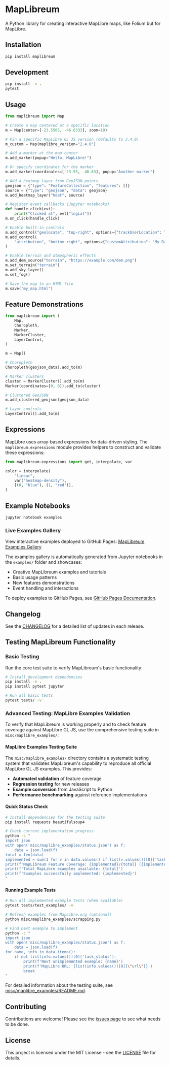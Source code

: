 # MapLibreum

A Python library for creating interactive MapLibre maps, like Folium but for MapLibre.

## Installation

```bash
pip install maplibreum
```

## Development

```bash
pip install -e .
pytest
```

## Usage

```python
from maplibreum import Map

# Create a map centered at a specific location
m = Map(center=[-23.5505, -46.6333], zoom=10)

# Pin a specific MapLibre GL JS version (defaults to 3.4.0)
m_custom = Map(maplibre_version="2.4.0")

# Add a marker at the map center
m.add_marker(popup="Hello, MapLibre!")

# Or specify coordinates for the marker
m.add_marker(coordinates=[-23.55, -46.63], popup="Another marker")

# Add a heatmap layer from GeoJSON points
geojson = {"type": "FeatureCollection", "features": []}
source = {"type": "geojson", "data": geojson}
m.add_heatmap_layer("heat", source)

# Register event callbacks (Jupyter notebooks)
def handle_click(evt):
    print("Clicked at", evt["lngLat"])
m.on_click(handle_click)

# Enable built-in controls
m.add_control("geolocate", "top-right", options={"trackUserLocation": True})
m.add_control(
    "attribution", "bottom-right", options={"customAttribution": "My Data"}
)

# Enable terrain and atmospheric effects
m.add_dem_source("terrain", "https://example.com/dem.png")
m.set_terrain("terrain")
m.add_sky_layer()
m.set_fog()

# Save the map to an HTML file
m.save("my_map.html")
```

## Feature Demonstrations

```python
from maplibreum import (
    Map,
    Choropleth,
    Marker,
    MarkerCluster,
    LayerControl,
)

m = Map()

# Choropleth
Choropleth(geojson_data).add_to(m)

# Marker clusters
cluster = MarkerCluster().add_to(m)
Marker(coordinates=[0, 0]).add_to(cluster)

# Clustered GeoJSON
m.add_clustered_geojson(geojson_data)

# Layer controls
LayerControl().add_to(m)
```

## Expressions

MapLibre uses array-based expressions for data-driven styling. The
``maplibreum.expressions`` module provides helpers to construct and
validate these expressions:

```python
from maplibreum.expressions import get, interpolate, var

color = interpolate(
    "linear",
    var("heatmap-density"),
    [(0, "blue"), (1, "red")],
)
```

## Example Notebooks

```bash
jupyter notebook examples
```

### Live Examples Gallery

View interactive examples deployed to GitHub Pages: [MapLibreum Examples Gallery](https://kauevestena.github.io/maplibreum_prototype/)

The examples gallery is automatically generated from Jupyter notebooks in the `examples/` folder and showcases:
- Creative MapLibreum examples and tutorials
- Basic usage patterns
- New features demonstrations  
- Event handling and interactions

To deploy examples to GitHub Pages, see [GitHub Pages Documentation](docs/GITHUB_PAGES.md).

## Changelog

See the [CHANGELOG](CHANGELOG.md) for a detailed list of updates in each release.

## Testing MapLibreum Functionality

### Basic Testing

Run the core test suite to verify MapLibreum's basic functionality:

```bash
# Install development dependencies
pip install -e .
pip install pytest jupyter

# Run all basic tests
pytest tests/ -v
```

### Advanced Testing: MapLibre Examples Validation

To verify that MapLibreum is working properly and to check feature coverage against MapLibre GL JS, use the comprehensive testing suite in `misc/maplibre_examples/`:

#### MapLibre Examples Testing Suite

The `misc/maplibre_examples/` directory contains a systematic testing system that validates MapLibreum's capability to reproduce all official MapLibre GL JS examples. This provides:

- **Automated validation** of feature coverage  
- **Regression testing** for new releases
- **Example conversion** from JavaScript to Python
- **Performance benchmarking** against reference implementations

#### Quick Status Check

```bash
# Install dependencies for the testing suite
pip install requests beautifulsoup4

# Check current implementation progress
python -c "
import json
with open('misc/maplibre_examples/status.json') as f:
    data = json.load(f)
total = len(data)
implemented = sum(1 for v in data.values() if list(v.values())[0]['task_status'])
print(f'MapLibreum Feature Coverage: {implemented}/{total} ({implemented/total*100:.1f}%)')
print(f'Total MapLibre examples available: {total}')
print(f'Examples successfully implemented: {implemented}')
"
```

#### Running Example Tests

```bash
# Run all implemented example tests (when available)
pytest tests/test_examples/ -v

# Refresh examples from MapLibre.org (optional)
python misc/maplibre_examples/scrapping.py

# Find next example to implement
python -c "
import json
with open('misc/maplibre_examples/status.json') as f:
    data = json.load(f)
for name, info in data.items():
    if not list(info.values())[0]['task_status']:
        print(f'Next unimplemented example: {name}')
        print(f'MapLibre URL: {list(info.values())[0][\"url\"]}')
        break
"
```

For detailed information about the testing suite, see [misc/maplibre_examples/README.md](misc/maplibre_examples/README.md).

## Contributing

Contributions are welcome! Please see the [issues page](https://github.com/kauevestena/maplibreum_prototype/issues) to see what needs to be done.

## License

This project is licensed under the MIT License - see the [LICENSE](LICENSE) file for details.
